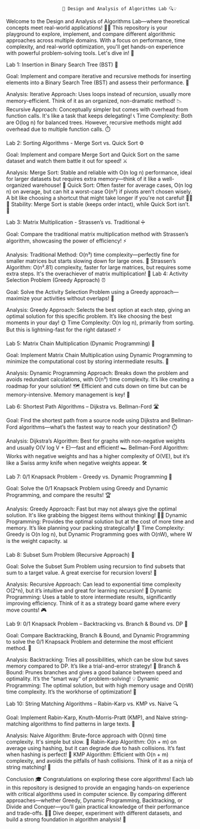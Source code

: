                          🚀 Design and Analysis of Algorithms Lab 🔍💡


Welcome to the Design and Analysis of Algorithms Lab—where theoretical concepts meet real-world applications! 🧑‍💻 This repository is your playground to explore, implement, and compare different algorithmic approaches across multiple domains. With a focus on performance, time complexity, and real-world optimization, you'll get hands-on experience with powerful problem-solving tools. Let's dive in! 🌊

Lab 1: Insertion in Binary Search Tree (BST) 🌳

Goal:
Implement and compare iterative and recursive methods for inserting elements into a Binary Search Tree (BST) and assess their performance. 🔄

Analysis:
Iterative Approach: Uses loops instead of recursion, usually more memory-efficient. Think of it as an organized, non-dramatic method! 📉
Recursive Approach: Conceptually simpler but comes with overhead from function calls. It's like a task that keeps delegating! 📞
Time Complexity: Both are O(log n) for balanced trees. However, recursive methods might add overhead due to multiple function calls. ⏱️


Lab 2: Sorting Algorithms - Merge Sort vs. Quick Sort ⚙️

Goal:
Implement and compare Merge Sort and Quick Sort on the same dataset and watch them battle it out for speed! ⚔️

Analysis:
Merge Sort: Stable and reliable with O(n log n) performance, ideal for larger datasets but requires extra memory—think of it like a well-organized warehouse! 🏢
Quick Sort: Often faster for average cases, O(n log n) on average, but can hit a worst-case O(n²) if pivots aren’t chosen wisely. A bit like choosing a shortcut that might take longer if you're not careful! 🏃‍♂️💨
Stability: Merge Sort is stable (keeps order intact), while Quick Sort isn’t. 🧩


Lab 3: Matrix Multiplication - Strassen’s vs. Traditional ➗

Goal:
Compare the traditional matrix multiplication method with Strassen’s algorithm, showcasing the power of efficiency! ⚡

Analysis:
Traditional Method: O(n³) time complexity—perfectly fine for smaller matrices but starts slowing down for large ones. 🐢
Strassen’s Algorithm: O(n².81) complexity, faster for large matrices, but requires some extra steps. It's the overachiever of matrix multiplication! 🚀
Lab 4: Activity Selection Problem (Greedy Approach) ⏰

Goal:
Solve the Activity Selection Problem using a Greedy approach—maximize your activities without overlaps! 🎯

Analysis:
Greedy Approach: Selects the best option at each step, giving an optimal solution for this specific problem. It’s like choosing the best moments in your day! 🌞
Time Complexity: O(n log n), primarily from sorting. But this is lightning-fast for the right dataset! ⚡

Lab 5: Matrix Chain Multiplication (Dynamic Programming) 🧩

Goal:
Implement Matrix Chain Multiplication using Dynamic Programming to minimize the computational cost by storing intermediate results. 🧠

Analysis:
Dynamic Programming Approach: Breaks down the problem and avoids redundant calculations, with O(n³) time complexity. It’s like creating a roadmap for your solution! 🗺️
Efficient and cuts down on time but can be memory-intensive. Memory management is key! 🧳

Lab 6: Shortest Path Algorithms – Dijkstra vs. Bellman-Ford 🛣️

Goal:
Find the shortest path from a source node using Dijkstra and Bellman-Ford algorithms—what’s the fastest way to reach your destination? ⏱️

Analysis:
Dijkstra’s Algorithm: Best for graphs with non-negative weights and usually O(V log V + E)—fast and efficient! 🏎️
Bellman-Ford Algorithm: Works with negative weights and has a higher complexity of O(VE), but it’s like a Swiss army knife when negative weights appear. 🛠️

Lab 7: 0/1 Knapsack Problem - Greedy vs. Dynamic Programming 🎒

Goal:
Solve the 0/1 Knapsack Problem using Greedy and Dynamic Programming, and compare the results! 🏆

Analysis:
Greedy Approach: Fast but may not always give the optimal solution. It's like grabbing the biggest items without thinking! 🏃‍♂️
Dynamic Programming: Provides the optimal solution but at the cost of more time and memory. It’s like planning your packing strategically! 🧳
Time Complexity: Greedy is O(n log n), but Dynamic Programming goes with O(nW), where W is the weight capacity. 📊

Lab 8: Subset Sum Problem (Recursive Approach) 🔢

Goal:
Solve the Subset Sum Problem using recursion to find subsets that sum to a target value. A great exercise for recursion lovers! 🔄

Analysis:
Recursive Approach: Can lead to exponential time complexity O(2^n), but it’s intuitive and great for learning recursion! 🌱
Dynamic Programming: Uses a table to store intermediate results, significantly improving efficiency. Think of it as a strategy board game where every move counts! 🎮

Lab 9: 0/1 Knapsack Problem – Backtracking vs. Branch & Bound vs. DP 🧳

Goal:
Compare Backtracking, Branch & Bound, and Dynamic Programming to solve the 0/1 Knapsack Problem and determine the most efficient method. 🔄

Analysis:
Backtracking: Tries all possibilities, which can be slow but saves memory compared to DP. It’s like a trial-and-error strategy! 🧩
Branch & Bound: Prunes branches and gives a good balance between speed and optimality. It’s the “smart way” of problem-solving! 💡
Dynamic Programming: The optimal solution, but with high memory usage and O(nW) time complexity. It’s the workhorse of optimization! 💪

Lab 10: String Matching Algorithms – Rabin-Karp vs. KMP vs. Naive 🔍

Goal:
Implement Rabin-Karp, Knuth-Morris-Pratt (KMP), and Naive string-matching algorithms to find patterns in large texts. 📖

Analysis:
Naive Algorithm: Brute-force approach with O(nm) time complexity. It's simple but slow. 🐢
Rabin-Karp Algorithm: O(n + m) on average using hashing, but it can degrade due to hash collisions. It’s fast when hashing is perfect! 🔮
KMP Algorithm: Efficient with O(n + m) complexity, and avoids the pitfalls of hash collisions. Think of it as a ninja of string matching! 🥷

Conclusion 🎓
Congratulations on exploring these core algorithms! Each lab in this repository is designed to provide an engaging hands-on experience with critical algorithms used in computer science. By comparing different approaches—whether Greedy, Dynamic Programming, Backtracking, or Divide and Conquer—you’ll gain practical knowledge of their performance and trade-offs. 🧑‍💻
Dive deeper, experiment with different datasets, and build a strong foundation in algorithm analysis! 🌱
